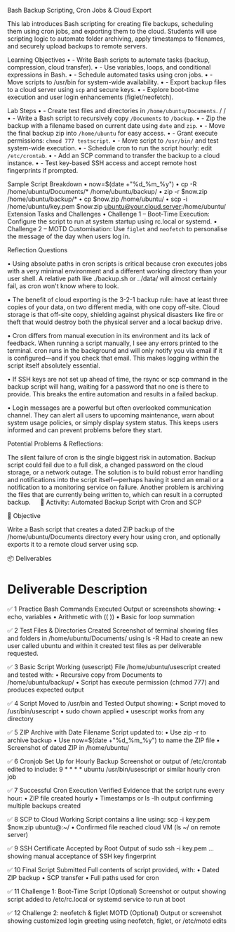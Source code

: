 Bash Backup Scripting, Cron Jobs & Cloud Export

This lab introduces Bash scripting for creating file backups, scheduling them using cron jobs, and exporting them to the cloud. Students will use scripting logic to automate folder archiving, apply timestamps to filenames, and securely upload backups to remote servers.

Learning Objectives
•	- Write Bash scripts to automate tasks (backup, compression, cloud transfer).
•	- Use variables, loops, and conditional expressions in Bash.
•	- Schedule automated tasks using cron jobs.
•	- Move scripts to /usr/bin for system-wide availability.
•	- Export backup files to a cloud server using `scp` and secure keys.
•	- Explore boot-time execution and user login enhancements (figlet/neofetch).

Lab Steps
•	- Create test files and directories in `/home/ubuntu/Documents`. / /
•	- Write a Bash script to recursively copy `/Documents` to `/backup`.
•	- Zip the backup with a filename based on current date using `date` and `zip`.
•	- Move the final backup zip into `/home/ubuntu` for easy access.
•	- Grant execute permissions: `chmod 777 testscript`.
•	- Move script to `/usr/bin/` and test system-wide execution.
•	- Schedule cron to run the script hourly: edit `/etc/crontab`.
•	- Add an SCP command to transfer the backup to a cloud instance.
•	- Test key-based SSH access and accept remote host fingerprints if prompted.

Sample Script Breakdown
•	now=$(date +"%d_%m_%y")
•	cp -R /home/ubuntu/Documents/* /home/ubuntu/backup/
•	zip -r $now.zip /home/ubuntu/backup/*
•	cp $now.zip /home/ubuntu/
•	scp -i /home/ubuntu/key.pem $now.zip ubuntu@your.cloud.server:/home/ubuntu/
Extension Tasks and Challenges
•	Challenge 1 – Boot-Time Execution: Configure the script to run at system startup using rc.local or systemd.
•	Challenge 2 – MOTD Customisation: Use `figlet` and `neofetch` to personalise the message of the day when users log in.

Reflection Questions

•	Using absolute paths in cron scripts is critical because cron executes jobs with a very minimal environment and a different working directory than your user shell. A relative path like ./backup.sh or ../data/ will almost certainly fail, as cron won't know where to look.

•	The benefit of cloud exporting is the 3-2-1 backup rule: have at least three copies of your data, on two different media, with one copy off-site. Cloud storage is that off-site copy, shielding against physical disasters like fire or theft that would destroy both the physical server and a local backup drive.

•	Cron differs from manual execution in its environment and its lack of feedback. When running a script manually, I see any errors printed to the terminal. cron runs in the background and will only notify you via email if it is configured—and if you check that email. This makes logging within the script itself absolutely essential.

•	If SSH keys are not set up ahead of time, the rsync or scp command in the backup script will hang, waiting for a password that no one is there to provide. This breaks the entire automation and results in a failed backup.

•	Login messages are a powerful but often overlooked communication channel. They can alert all users to upcoming maintenance, warn about system usage policies, or simply display system status. This keeps users informed and can prevent problems before they start.

Potential Problems & Reflections:

The silent failure of cron is the single biggest risk in automation. Backup script could fail due to a full disk, a changed password on the cloud storage, or a network outage. The solution is to build robust error handling and notifications into the script itself—perhaps having it send an email or a notification to a monitoring service on failure. Another problem is archiving the files that are currently being written to, which can result in a corrupted backup. 
 
💾 Activity: Automated Backup Script with Cron and SCP

📘 Objective

Write a Bash script that creates a dated ZIP backup of the /home/ubuntu/Documents directory every hour using cron, and optionally exports it to a remote cloud server using scp.

📦 Deliverables
#	Deliverable	Description

✅ 1	Practice Bash Commands Executed	Output or screenshots showing:
• echo, variables
• Arithmetic with (( ))
• Basic for loop summation

✅ 2	Test Files & Directories Created	Screenshot of terminal showing files and folders in /home/ubuntu/Documents/ using ls -R
Had to create an new user called ubuntu and within it created test files
as per deliverable requested.

✅ 3	Basic Script Working (usescript)	File /home/ubuntu/usescript created and tested with:
• Recursive copy from Documents to /home/ubuntu/backup/
• Script has execute permission (chmod 777) and produces expected output

✅ 4	Script Moved to /usr/bin and Tested	Output showing:
• Script moved to /usr/bin/usescript
• sudo chown applied
• usescript works from any directory

✅ 5	ZIP Archive with Date Filename	Script updated to:
• Use zip -r to archive backup
• Use now=$(date +"%d_%m_%y") to name the ZIP file
• Screenshot of dated ZIP in /home/ubuntu/

✅ 6	Cronjob Set Up for Hourly Backup	Screenshot or output of /etc/crontab edited to include:
9 * * * * ubuntu /usr/bin/usescript or similar hourly cron job

✅ 7	Successful Cron Execution Verified	Evidence that the script runs every hour:
• ZIP file created hourly
• Timestamps or ls -lh output confirming multiple backups created

✅ 8	SCP to Cloud Working	Script contains a line using:
scp -i key.pem $now.zip ubuntu@<server>:~/
• Confirmed file reached cloud VM (ls ~/ on remote server)

✅ 9	SSH Certificate Accepted by Root	Output of sudo ssh -i key.pem ... showing manual acceptance of SSH key fingerprint

✅ 10	Final Script Submitted	Full contents of script provided, with:
• Dated ZIP backup
• SCP transfer
• Full paths used for cron

✅ 11	Challenge 1: Boot-Time Script (Optional)	Screenshot or output showing script added to /etc/rc.local or systemd service to run at boot

✅ 12	Challenge 2: neofetch & figlet MOTD (Optional)	Output or screenshot showing customized login greeting using neofetch, figlet, or /etc/motd edits
